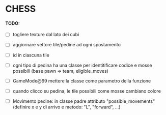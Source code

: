 # CHESS

#### TODO:
- [ ] togliere texture dal lato dei cubi

- [ ] aggiornare vettore tile/pedine ad ogni spostamento
- [ ] id in ciascuna tile
- [ ] ogni tipo di pedina ha una classe per identitificare codice e mosse possibili (base pawn => team, eligible_moves)

- [ ] GameMode@69 mettere la classe come parametro della funzione
- [ ] quando clicco su pedina, le tile possibili come mosse cambiano colore
- [ ] Movimento pedine: in classe padre attributo "possible_movements" (definire x e y di arrivo e metodo: "L", "forward", ...)